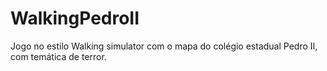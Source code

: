 # WalkingPedroII

Jogo no estilo Walking simulator com o mapa do colégio estadual Pedro II, com temática de terror.
